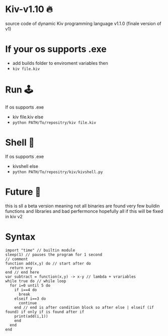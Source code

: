 # Kiv-v1.10 🔥
source code of dynamic Kiv programming language v1.1.0 (finale version of v1)
# If your os supports .exe
- add builds folder to enviroment variables then
- ```kiv file.kiv```
# Run 🕹️
If os supports .exe
- kiv file.kiv
else
- ```python PATH/To/repositry/kiv file.kiv```
# Shell 🐢
If os supports .exe
- kivshell
else
- ```python PATH/To/repositry/kiv/kivshell.py```
# Future 🔮
this is sll a beta version meaning not all binaries are found very few buildin functions and libraries and bad perfermonce hopefully all if this will be fixed in kiv v2
# Syntax
```
import "time" // builtin module
sleep(1) // pauses the program for 1 second
// comment
function add(x,y) do // start after do
  return x+y
end // end here
var subtract = function(x,y) -> x-y // lambda + vrariables
while true do // while loop
  for i=0 until 5 do
    if i==4 do
      break
    elseif i==3 do
      continue
    end // end is after condition block so after else | elseif (if found) if only if is found after if
    print(add(i,1))
    end
  end
end
```
